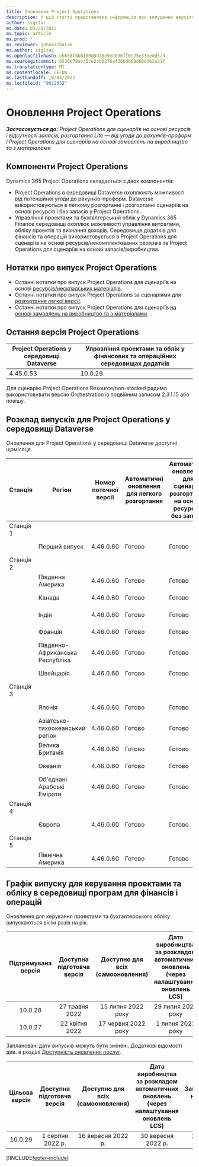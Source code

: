 ```yaml
---
title: Оновлення Project Operations
description: У цій статті представлена інформація про випущених версіях Dynamics 365 Project Operations.
author: sigitac
ms.date: 03/28/2022
ms.topic: article
ms.prod: ''
ms.reviewer: johnmichalak
ms.author: sigitac
ms.openlocfilehash: eb658f8b0150d5d70e9ed090ff0e25e33eedd5a3
ms.sourcegitcommit: 6536e79aca5ce2cb0276a4366db69d688962a21f
ms.translationtype: MT
ms.contentlocale: uk-UA
ms.lasthandoff: 10/04/2022
ms.locfileid: "9622052"
---
```

# <a name="project-operations-updates"></a>Оновлення Project Operations

_**Застосовується до:** Project Operations для сценаріїв на основі ресурсів і відсутності запасів, розгортання Lite — від угоди до рахунків-проформ і Project Operations для сценаріїв на основі замовлень на виробництво та з матеріалами_



## <a name="project-operations-components"></a>Компоненти Project Operations

Dynamics 365 Project Operations складається з двох компонентів:

- Project Operations в середовищі Dataverse охоплюють можливості від потенційної угоди до рахунків-проформ. Dataverse використовуються в легкому розгортанні і розгортанні сценаріїв на основі ресурсів і без запасів у Project Operations.
- Управління проектами та бухгалтерський облік у Dynamics 365 Finance середовищі охоплює можливості управління витратами, обліку проектів та визнання доходів. Середовище додатків для фінансів та операцій використовується в Project Operations для сценаріїв на основі ресурсів/некомплектованих резервів та Project Operations для сценаріїв на основі запасів/виробництва.

## <a name="project-operations-release-notes"></a>Нотатки про випуск Project Operations
- Останні нотатки про випуск Project Operations для сценаріїв на основі [ресурсів/нескладських матеріалів](whats-new-july-2022-resource-based.md).
- Останні нотатки про випуск Project Operations за сценаріями для [розгортання легкої версії](../pro/whats-new/whats-new-july-2022-lite.md).
- Останні нотатки про випуск Project Operations для сценаріїв [на основі замовлень на виробництво та з матеріалами](../prod-pma/whats-new/whats-new-jul-2022-stocked.md).

## <a name="project-operations-latest-version"></a>Остання версія Project Operations

| Project Operations у середовищі Dataverse | Управління проектами та облік у фінансових та операційних середовищах додатків | 
| --- | --- |
| 4.45.0.53 | 10.0.29 |

Для сценарію Project Operations Resource/non-stocked радимо використовувати версію Orchestration із подвійним записом 2.3.1.15 або новішу.

## <a name="release-schedule-for-project-operations-on-dataverse-environment"></a>Розклад випусків для Project Operations у середовищі Dataverse

Оновлення для Project Operations у середовищі Dataverse доступні щомісяця. 

| Станція | Регіон | Номер поточної версії | Автоматичні оновлення для легкого розгортання | Автоматичні оновлення для сценаріїв розгортання на основі ресурсів і без запасів | Номер наступної версії | Наступна версія є загальнодоступною |
|-----------|-----------------------|-----------------|--------------------|---------------------|---------------------|---------------------|
| Станція 1 |   &nbsp;              |    &nbsp;       | &nbsp;             |      &nbsp;         |      &nbsp;         |      &nbsp;         |
|   &nbsp;  | Перший випуск         |  4.46.0.60      | Готово           | Готово            | Має бути визначено                 | 07 жовтня 2022 р.      |
| Станція 2 |   &nbsp;              |    &nbsp;       | &nbsp;             |      &nbsp;         |      &nbsp;         |      &nbsp;         |
|   &nbsp;  | Південна Америка         |  4.46.0.60      | Готово           | Готово            | Має бути визначено                 | 14 жовтня 2022 р.       |
|   &nbsp;  | Канада                |  4.46.0.60      | Готово           | Готово            | Має бути визначено                 | 14 жовтня 2022 р.       |
|   &nbsp;  | Індія                 |  4.46.0.60      | Готово           | Готово            | Має бути визначено                 | 14 жовтня 2022 р.       |
|   &nbsp;  | Франція                |  4.46.0.60      | Готово           | Готово            | Має бути визначено                 | 14 жовтня 2022 р.       |
|   &nbsp;  | Південно-Африканська Республіка          |  4.46.0.60      | Готово           | Готово            | Має бути визначено                 | 14 жовтня 2022 р.       |
|   &nbsp;  | Швейцарія           |  4.46.0.60      | Готово           | Готово            | Має бути визначено                 | 14 жовтня 2022 р.       |
| Станція 3 |      &nbsp;           |     &nbsp;      |     &nbsp;         |      &nbsp;         |      &nbsp;         |      &nbsp;         |
|   &nbsp;  | Японія                 |  4.46.0.60      | Готово      | Готово       | Має бути визначено                 | 21 жовтня 2022 р.       |
|   &nbsp;  | Азіатсько-тихоокеанський регіон          |  4.46.0.60      | Готово      | Готово       | Має бути визначено                 | 21 жовтня 2022 р.       |
|   &nbsp;  | Велика Британія         |  4.46.0.60      | Готово      | Готово       | Має бути визначено                 | 21 жовтня 2022 р.       |
|   &nbsp;  | Океанія               |  4.46.0.60      | Готово      | Готово       | Має бути визначено                 | 21 жовтня 2022 р.       |
|   &nbsp;  | Об'єднані Арабські Емірати  |  4.46.0.60      | Готово      | Готово       | Має бути визначено                 | 21 жовтня 2022 р.       |
| Станція 4 |     &nbsp;            |     &nbsp;      |     &nbsp;         |      &nbsp;         |      &nbsp;         |      &nbsp;         |
|   &nbsp;  | Європа                |  4.46.0.60      | Готово           | Готово            | Має бути визначено           | 28 жовтня 2022 р.       |
| Станція 5 |     &nbsp;            |     &nbsp;      |     &nbsp;         |      &nbsp;         |      &nbsp;         |      &nbsp;         |
|   &nbsp;  | Північна Америка         |  4.46.0.60      | Готово           | Готово            | Має бути визначено           | 04 листопада 2022 р.       |

## <a name="release-schedule-for-project-management-and-accounting-in-the-finance-and-operations-apps-environment"></a>Графік випуску для керування проектами та обліку в середовищі програм для фінансів і операцій

Оновлення для керування проектами та бухгалтерського обліку випускаються вісім разів на рік.

|Підтримувана версія| Доступна підготовча версія | Доступно для всіх (самооновлення) | Дата виробництва за розкладом автоматичних оновлень (через налаштування оновлень LCS) |   Завершення надання послуг   |
|:---------------:|:---------------------------:|:---------------------------------:|:--------------------------------------------------------------------:|:------------------:|
|     10.0.28     |      27 травня 2022           |        15 липня 2022 року              |                          29 липня 2022 року                               | 21 жовтня 2022 р.   |
|     10.0.27     |      22 квітня 2022         |        17 червня 2022 року              |                          1 липня 2022 року                                | 16 вересня 2022 р. |

Заплановані дати випусків можуть бути змінені. Додаткові відомості див. в розділі [Доступність оновлення послуг](/dynamics365/fin-ops-core/fin-ops/get-started/public-preview-releases?toc=%2fdynamics365%2ffinance%2ftoc.json).

|Цільова версія | Доступна підготовча версія | Доступно для всіх (самооновлення) | Дата виробництва за розкладом автоматичних оновлень (через налаштування оновлень LCS) |   Завершення надання послуг   |
|:---------------:|:---------------------------:|:---------------------------------:|:--------------------------------------------------------------------:|:------------------:|
|     10.0.29     |      1 серпня 2022 р.         |       16 вересня 2022 р.          |                        30 вересня 2022 р.                            | 13 січня 2023 р.   |

[!INCLUDE[footer-include](../includes/footer-banner.md)]
